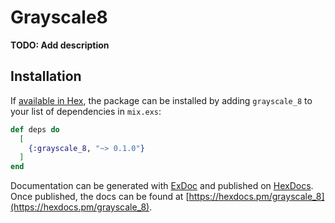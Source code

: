 # Grayscale8

**TODO: Add description**

## Installation

If [available in Hex](https://hex.pm/docs/publish), the package can be installed
by adding `grayscale_8` to your list of dependencies in `mix.exs`:

```elixir
def deps do
  [
    {:grayscale_8, "~> 0.1.0"}
  ]
end
```

Documentation can be generated with [ExDoc](https://github.com/elixir-lang/ex_doc)
and published on [HexDocs](https://hexdocs.pm). Once published, the docs can
be found at [https://hexdocs.pm/grayscale_8](https://hexdocs.pm/grayscale_8).

